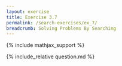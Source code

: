 ```yaml
---
layout: exercise
title: Exercise 3.7
permalink: /search-exercises/ex_7/
breadcrumb: Solving Problems By Searching
---
```


{% include mathjax_support %}

<div><i class="arrow-up loader" data-chapter="search-exercises" data-exercise="ex_7" data-rating="0"></i></div>
{% include_relative question.md %}
